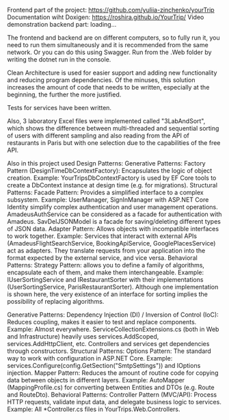 Frontend part of the project: https://github.com/yuliia-zinchenko/yourTrip
Documentation wiht Doxigen: https://roshira.github.io/YourTrip/
Video demonstration backend part: loading...

The frontend and backend are on different computers, so to fully run it,
you need to run them simultaneously and it is recommended from the same network.
Or you can do this using Swagger. Run from the .Web folder by writing the dotnet run in the console.

Clean Architecture is used for easier support and adding new functionality
and reducing program dependencies. Of the minuses, this solution increases
the amount of code that needs to be written, especially at the beginning, the further the more justified.

Tests for services have been written.

Also, 3 laboratory Excel files were implemented called "3LabAndSort", which shows the difference between multi-threaded and
sequential sorting of users with different sampling and also reading from the API of restaurants
in Paris but with one selection due to the capabilities of the free API.

Also in this project used Design Patterns:
Generative Patterns:
Factory Pattern (DesignTimeDbContextFactory):
Encapsulates the logic of object creation.
Example: YourTripsDbContextFactory is used by EF Core tools to create a DbContext instance at design time (e.g. for migrations).
Structural Patterns:
Facade Pattern: Provides a simplified interface to a complex subsystem.
Example: UserManager, SignInManager with ASP.NET Core Identity simplify complex authentication and user management operations.
AmadeusAuthService can be considered as a facade for authentication with Amadeus. SavDelJSONModel is a facade for saving/deleting different types of JSON data.
Adapter Pattern:
Allows objects with incompatible interfaces to work together.
Example:
Services that interact with external APIs
(AmadeusFlightSearchService, BookingApiService, GooglePlacesService) act as adapters. They translate requests from your application
into the format expected by the external service, and vice versa.
Behavioral Patterns:
Strategy Pattern: allows you to define a family of algorithms, encapsulate each of them, and make them interchangeable.
Example: IUserSortingService and IRestaurantSorter with their implementations (UserSortingService, ParisRestaurantSorter).
Although one implementation is shown here, the very existence of an interface for sorting implies the possibility of replacing algorithms.

Generative Patterns:
Dependency Injection (DI) / Inversion of Control (IoC):
Reduces coupling, makes it easier to test and replace components.
Example: Almost everywhere. ServiceCollectionExtensions.cs (both in Web and Infrastructure) heavily uses services.AddScoped, services.AddHttpClient, etc. Controllers and services get dependencies through constructors.
Structural Patterns:
Options Pattern: The standard way to work with configuration in ASP.NET Core.
Example: services.Configure<SmtpSettings>(config.GetSection("SmtpSettings")) and IOptions<SmtpSettings> injection.
Mapper Pattern: Reduces the amount of routine code for copying data between objects in different layers.
Example: AutoMapper (MappingProfile.cs) for converting between Entities and DTOs (e.g. Route and RouteDto).
Behavioral Patterns:
Controller Pattern (MVC/API): Process HTTP requests, validate input data, and delegate business logic to services.
Example: All *Controller.cs files in YourTrips.Web.Controllers.
